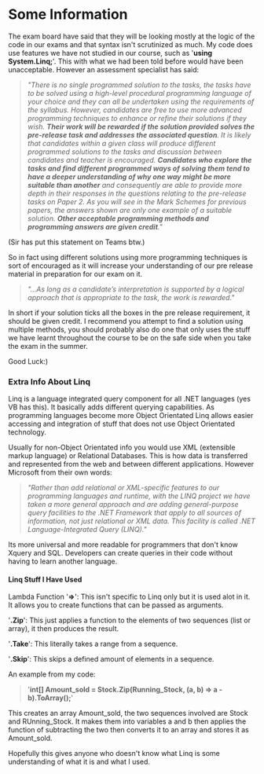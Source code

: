 # Some Information

The exam board have said that they will be looking mostly at the logic of the code in our exams and that syntax isn't scrutinized as much.
My code does use features we have not studied in our course, such as '**using System.Linq;**'. This with what we had been told before would have been unacceptable. However an assessment specialist has said:

>*"There is no single programmed solution to the tasks, the tasks have to be solved using a high-level procedural programming language    of your choice and they can all be undertaken using the requirements of the syllabus. However, candidates are free to use more advanced    programming techniques to enhance or refine their solutions if they wish. **Their work will be rewarded if the solution provided  solves    the   pre-release task and addresses the associated question**. It is likely that candidates within a given class will produce different    programmed solutions to the tasks and discussion between candidates and teacher is encouraged. **Candidates who explore the tasks and      find  different programmed ways of solving them tend to have a deeper understanding of why one way might be more suitable than another**    and consequently are able to provide more depth in their responses in the questions relating to the pre-release tasks on Paper 2. As      you will see in the Mark Schemes for previous papers, the answers shown are only one example of a suitable solution. **Other acceptable    programming methods and programming answers are given credit**."*

(Sir has put this statement on Teams btw.)

So in fact using different solutions using more programming techniques is sort of encouraged as it will increase your understanding of our pre release material in preparation for our exam on it.

> *"...As long as a candidate’s interpretation is supported by a logical approach that is appropriate to the task, the work is              rewarded."*

In short if your solution ticks all the boxes in the pre release requirement, it should be given credit. I recommend you attempt to find a solution using multiple methods, you should probably also do one that only uses the stuff we have learnt throughout the course to be on the safe side when you take the exam in the summer.

Good Luck:)

### Extra Info About Linq
Linq is a language integrated query component for all .NET languages (yes VB has this). It basically adds different querying capabilities. As programming languages become more Object Orientated Linq allows easier accessing and integration of stuff that does not use Object Orientated technology.

Usually for non-Object Orientated info you would use XML (extensible markup language) or Relational Databases.
This is how data is transferred and represented from the web and between different applications.
However Microsoft from their own words:

>*"Rather than add relational or XML-specific features to our programming languages and runtime, with the LINQ project we have taken a more general approach and are adding general-purpose query facilities to the .NET Framework that apply to all sources of information, not just relational or XML data. This facility is called .NET Language-Integrated Query (LINQ)."*

Its more universal and more readable for programmers that don't know Xquery and SQL. Developers can create queries in their code without having to learn another language.

#### Linq Stuff I Have Used
Lambda Function '**=>**': This isn't specific to Linq only but it is used alot in it. It allows you to create functions that can be passed as arguments.

'**.Zip**': This just applies a function to the elements of two sequences (list or array), it then produces the result.

'**.Take**': This literally takes a range from a sequence.

'**.Skip**': This skips a defined amount of elements in a sequence.

An example from my code:
>'**int[] Amount_sold = Stock.Zip(Running_Stock, (a, b) => a - b).ToArray();**'

This creates an array Amount_sold, the two sequences involved are Stock and RUnning_Stock. It makes them into variables a and b then applies the function of subtracting the two then converts it to an array and stores it as Amount_sold.

Hopefully this gives anyone who doesn't know what Linq is some understanding of what it is and what I used.
